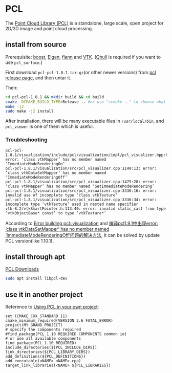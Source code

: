 # PCL
The [Point Cloud Library (PCL)](https://github.com/PointCloudLibrary/pcl) is a standalone, large scale, open project for 2D/3D image and point cloud processing.

## install from source
Prerequisite: [boost](https://github.com/keineahnung2345/cpp-code-snippets/blob/master/boost/README.md), [Eigen](https://github.com/keineahnung2345/cpp-code-snippets/blob/master/Eigen/README.md), [flann](https://github.com/keineahnung2345/cpp-code-snippets/blob/master/flann/README.md) and [VTK](https://github.com/keineahnung2345/linux-commands/blob/master/Linux%20packages.md#vtk).
([Qhull](https://github.com/keineahnung2345/cpp-code-snippets/tree/master/qhull) is required if you want to use `pcl_surface`.)

First download `pcl-pcl-1.8.1.tar.gz`(or other newer versions) from [pcl release page](https://github.com/PointCloudLibrary/pcl/releases), and then untar it.

Then:
```sh
cd pcl-pcl-1.8.1 && mkdir build && cd build
cmake -DCMAKE_BUILD_TYPE=Release .. #or use "ccmake .." to choose what to build
make -j2
sudo make -j2 install
```

After installation, there will be many executable files in `/usr/local/bin`, and `pcl_viewer` is one of them which is useful.

### Troubleshooting

```
pcl-pcl-1.8.1/visualization/include/pcl/visualization/impl/pcl_visualizer.hpp:603:24: error: ‘class vtkMapper’ has no member named ‘ImmediateModeRenderingOn’
pcl-pcl-1.8.1/visualization/src/pcl_visualizer.cpp:1149:13: error: ‘class vtkDataSetMapper’ has no member named ‘ImmediateModeRenderingOff’
pcl-pcl-1.8.1/visualization/src/pcl_visualizer.cpp:1475:28: error: ‘class vtkMapper’ has no member named ‘SetImmediateModeRendering’
pcl-pcl-1.8.1/visualization/src/pcl_visualizer.cpp:3336:16: error: invalid use of incomplete type ‘class vtkTexture’
pcl-pcl-1.8.1/visualization/src/pcl_visualizer.cpp:3336:34: error: incomplete type ‘vtkTexture’ used in nested name specifier
vtk-8.2/vtkSmartPointer.h:113:40: error: invalid static_cast from type ‘vtkObjectBase* const’ to type ‘vtkTexture*’
```

According to [Error building pcl::visualization](https://github.com/PointCloudLibrary/pcl/issues/2155) and [编译pcl1.9.1中出现error: ‘class vtkDataSetMapper’ has no member named ‘ImmediateModeRenderingOff‘问题的解决方法](https://blog.csdn.net/l1216766050/article/details/91346776), it can be solved by update PCL version(like 1.10.1).

## install through apt
[PCL Downloads](https://pointclouds.org/downloads/#linux)
```sh
sudo apt install libpcl-dev
```

## use it in another project

Reference to [Using PCL in your own project](https://pcl-tutorials.readthedocs.io/en/latest/using_pcl_pcl_config.html):

```
set (CMAKE_CXX_STANDARD 11)
cmake_minimum_required(VERSION 2.6 FATAL_ERROR)
project(MY_GRAND_PROJECT)
# specify the components required
#find_package(PCL 1.10 REQUIRED COMPONENTS common io)
# or use all available components
find_package(PCL 1.10 REQUIRED)
include_directories(${PCL_INCLUDE_DIRS})
link_directories(${PCL_LIBRARY_DIRS})
add_definitions(${PCL_DEFINITIONS})
add_executable(<NAME> <NAME>.cpp)
target_link_libraries(<NAME> ${PCL_LIBRARIES})
```

